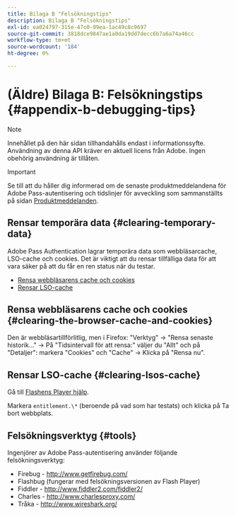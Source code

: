 ```yaml
---
title: Bilaga B "Felsökningstips"
description: Bilaga B "Felsökningstips"
exl-id: ea024797-315e-47c0-99ea-1ac49c8c9697
source-git-commit: 3818dce9847ae1a0da19dd7decc6b7a6a74a46cc
workflow-type: tm+mt
source-wordcount: '184'
ht-degree: 0%

---
```


# (Äldre) Bilaga B: Felsökningstips {#appendix-b-debugging-tips}

>[!NOTE]
>
>Innehållet på den här sidan tillhandahålls endast i informationssyfte. Användning av denna API kräver en aktuell licens från Adobe. Ingen obehörig användning är tillåten.

>[!IMPORTANT]
>
> Se till att du håller dig informerad om de senaste produktmeddelandena för Adobe Pass-autentisering och tidslinjer för avveckling som sammanställts på sidan [Produktmeddelanden](/help/authentication/product-announcements.md).

## Rensar temporära data {#clearing-temporary-data}

Adobe Pass Authentication lagrar temporära data som webbläsarcache, LSO-cache och cookies. Det är viktigt att du rensar tillfälliga data för att vara säker på att du får en ren status när du testar.

- [Rensa webbläsarens cache och cookies](#clearing-the-browser-cache-and-cookies)
- [Rensar LSO-cache](#clearing-lsos-cache)


## Rensa webbläsarens cache och cookies {#clearing-the-browser-cache-and-cookies}

Den är webbläsartillförlitlig, men i Firefox: &quot;Verktyg&quot; -\> &quot;Rensa senaste historik...&quot; -\> På &quot;Tidsintervall för att rensa:&quot; väljer du &quot;Allt&quot; och på &quot;Detaljer&quot;: markera &quot;Cookies&quot; och &quot;Cache&quot; -\> Klicka på &quot;Rensa nu&quot;.


## Rensar LSO-cache {#clearing-lsos-cache}

Gå till [Flashens Player hjälp](http://www.macromedia.com/support/documentation/en/flashplayer/help/settings_manager07.html).

Markera ```entitlement.\*``` (beroende på vad som har testats) och klicka på Ta bort webbplats.


## Felsökningsverktyg {#tools}

Ingenjörer av Adobe Pass-autentisering använder följande felsökningsverktyg:

- Firebug - <http://www.getfirebug.com/>
- Flashbug (fungerar med felsökningsversionen av Flash Player)
- Fiddler - <http://www.fiddler2.com/fiddler2/>
- Charles - <http://www.charlesproxy.com/>
- Tråka - <http://www.wireshark.org/>


<!--
## Related Information

- [Programmer Integration Guide](/help/authentication/programmer-integration-guide-overview.md)

- [Using Charles Proxy (Tech Note)](https://tve.zendesk.com/hc/en-us/articles/204962849-Using-Charles-Proxy)
-->
